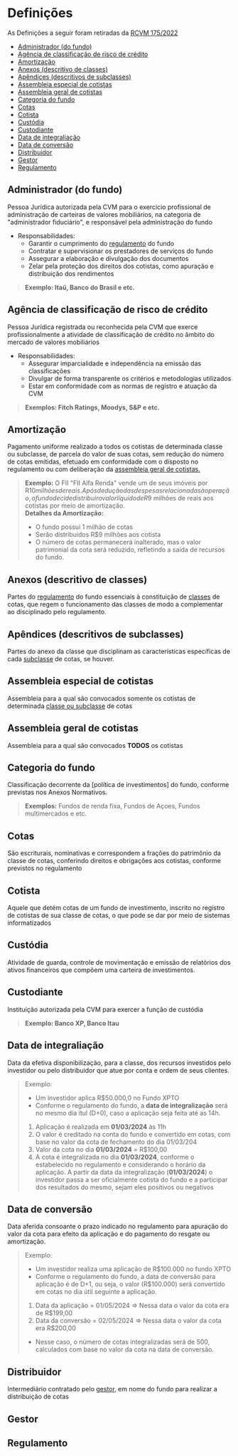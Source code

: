 # Definições <!-- omit in toc -->
As Definições a seguir foram retiradas da [RCVM 175/2022](https://conteudo.cvm.gov.br/legislacao/resolucoes/resol175.html)

- [Administrador (do fundo)](#administrador-do-fundo)
- [Agência de classificação de risco de crédito](#agência-de-classificação-de-risco-de-crédito)
- [Amortização](#amortização)
- [Anexos (descritivo de classes)](#anexos-descritivo-de-classes)
- [Apêndices (descritivos de subclasses)](#apêndices-descritivos-de-subclasses)
- [Assembleia especial de cotistas](#assembleia-especial-de-cotistas)
- [Assembleia geral de cotistas](#assembleia-geral-de-cotistas)
- [Categoria do fundo](#categoria-do-fundo)
- [Cotas](#cotas)
- [Cotista](#cotista)
- [Custódia](#custódia)
- [Custodiante](#custodiante)
- [Data de integraliação](#data-de-integraliação)
- [Data de conversão](#data-de-conversão)
- [Distribuidor](#distribuidor)
- [Gestor](#gestor)
- [Regulamento](#regulamento)



## Administrador (do fundo)
Pessoa Jurídica autorizada pela CVM para o exercício profissional de administração de carteiras de valores mobiliários, na categoria de "administrador fiduciário", e responsável pela administração do fundo
- Responsabilidades:
  - Garantir o cumprimento do [regulamento](#regulamento) do fundo
  - Contratar e supervisionar os prestadores de serviços do fundo
  - Assegurar a elaboração e divulgação dos documentos 
  - Zelar pela proteção dos direitos dos cotistas, como apuração e distribuição dos rendimentos
> **Exemplo: Itaú, Banco do Brasil e etc.**

## Agência de classificação de risco de crédito
Pessoa Jurídica registrada ou reconhecida pela CVM que exerce profissionalmente a atividade de classificação de crédito no âmbito do mercado de valores mobiliários
- Responsabilidades:
  - Assegurar imparcialidade e independência na emissão das classificações
  - Divulgar de forma transparente os critérios e metodologias utilizados
  - Estar em conformidade com as normas de registro e atuação da CVM
> **Exemplos: Fitch Ratings, Moodys, S&P e etc.**

## Amortização
Pagamento uniforme realizado a todos os cotistas de determinada classe ou subclasse, de parcela do valor de suas cotas, sem redução do número de cotas emitidas, efetuado em conformidade com o disposto no regulamento ou com deliberação da [assembleia geral de cotistas.](#assembleia-geral-de-cotistas)
>**Exemplo:** O FII "FII Alfa Renda" vende um de seus imóveis por R$10 milhões de reais. Após dedução das despesas relacionadas à operação, o fundo decide distribuir o valor líquido de R$9 milhões de reais aos cotistas por meio de amortização.<br>
>**Detalhes da Amortização:** 
>- O fundo possui 1 milhão de cotas
>- Serão distribuídos R$9 milhões aos cotista
>- O número de cotas permanecerá inalterado, mas o valor patrimonial da cota será reduzido, refletindo a saída de recursos do fundo.

## Anexos (descritivo de classes)
Partes do [regulamento](#regulamento) do fundo essenciais à constituição de [classes](./Classes-e-Subclasses.md) de cotas, que regem o funcionamento das classes de modo a complementar ao disciplinado pelo regulamento.

## Apêndices (descritivos de subclasses)
Partes do anexo da classe que disciplinam as características específicas de cada [subclasse](./Classes-e-Subclasses.md) de cotas, se houver.

## Assembleia especial de cotistas
Assembleia para a qual são convocados somente os cotistas de determinada [classe ou subclasse](./Classes-e-Subclasses.md) de cotas

## Assembleia geral de cotistas
Assembleia para a qual são convocados **TODOS** os cotistas

## Categoria do fundo
Classificação decorrente da [política de investimentos] do fundo, conforme previstas nos Anexos Normativos.
> **Exemplos:** Fundos de renda fixa, Fundos de Açoes, Fundos multimercados e etc.

## Cotas
São escriturais, nominativas e correspondem a frações do patrimônio da classe de cotas, conferindo direitos e obrigações aos cotistas, conforme previstos no regulamento

## Cotista
Aquele que detém cotas de um fundo de investimento, inscrito no registro de cotistas de sua classe de cotas, o que pode se dar por meio de sistemas informatizados

## Custódia
Atividade de guarda, controle de movimentação e emissão de relatórios dos ativos financeiros que compõem uma carteira de investimentos.

## Custodiante
Instituição autorizada pela CVM para exercer a função de custódia
> **Exemplo: Banco XP, Banco Itau**

## Data de integraliação
Data da efetiva disponibilização, para a classe, dos recursos investidos pelo investidor ou pelo distribuidor que atue por conta e ordem de seus clientes.
> Exemplo:
> - Um investidor aplica R$50.000,0 no Fundo XPTO<br>
> - Conforme o regulamento do fundo, a **data de integralização** será no mesmo dia ítul (D+0), caso a aplicação seja feita até as 14h.
> 1. Aplicação é realizada em **01/03/2024** às 11h
> 2. O valor é creditado na conta do fundo e convertido em cotas, com base no valor da cota de fechamento do dia 01/03/204
> 3. Valor da cota no dia **01/03/2024** = R$100,00
> 4. A cota é integralizada no dia **01/03/2024**, conforme o estabelecido no regulamento e considerando o horário da aplicação.
> A partir da data da integralização (**01/03/2024**) o investidor passa a ser oficialmente cotista do fundo e a participar dos resultados do mesmo, sejam eles positivos ou negativos

## Data de conversão
Data aferida consoante o prazo indicado no regulamento para apuração do valor da cota para efeito da aplicação e do pagamento do resgate ou amortização.
>Exemplo:
> - Um investidor realiza uma aplicação de R$100.000 no fundo XPTO
> - Conforme o regulamento do fundo, a data de conversão para aplicação é de D+1, ou seja, o valor (R$100.000) será convertido em cotas no dia útil seguinte a aplicação.
> 1. Data da aplicação = 01/05/2024 => Nessa data o valor da cota era de R$199,00
> 2. Data da conversão = 02/05/2024 => Nessa data o valor da cota era R$200,00
> - Nesse caso, o número de cotas integralizadas será de 500, calculados com base no valor da cota na data de conversão.

## Distribuidor
Intermediário contratado pelo [gestor](#Gestor), em nome do fundo para realizar a distribuição de cotas 

## Gestor

## Regulamento


<!-- Itens IX, X, XI e XII Deverão constar no arquivo "Classes e Sublcasses" -->